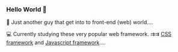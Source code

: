 ### Hello World 👋

👀 Just another guy that get into to front-end (web) world....

💻 Currently studying these very popular web framework. ⇉⇉ [CSS framework](http://vanilla-css.com/) and [Javascript framework](http://vanilla-js.com/)....
